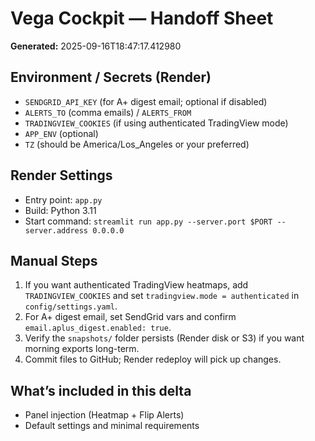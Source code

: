 # Vega Cockpit — Handoff Sheet

**Generated:** 2025-09-16T18:47:17.412980

## Environment / Secrets (Render)
- `SENDGRID_API_KEY` (for A+ digest email; optional if disabled)
- `ALERTS_TO` (comma emails) / `ALERTS_FROM`
- `TRADINGVIEW_COOKIES` (if using authenticated TradingView mode)
- `APP_ENV` (optional)
- `TZ` (should be America/Los_Angeles or your preferred)

## Render Settings
- Entry point: `app.py`
- Build: Python 3.11
- Start command: `streamlit run app.py --server.port $PORT --server.address 0.0.0.0`

## Manual Steps
1. If you want authenticated TradingView heatmaps, add `TRADINGVIEW_COOKIES` and set `tradingview.mode = authenticated` in `config/settings.yaml`.
2. For A+ digest email, set SendGrid vars and confirm `email.aplus_digest.enabled: true`.
3. Verify the `snapshots/` folder persists (Render disk or S3) if you want morning exports long-term.
4. Commit files to GitHub; Render redeploy will pick up changes.

## What’s included in this delta
- Panel injection (Heatmap + Flip Alerts)
- Default settings and minimal requirements
